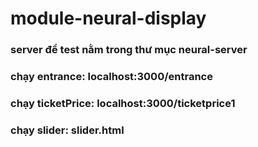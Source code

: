 # module-neural-display
### server để test nằm trong thư mục neural-server
### chạy entrance: localhost:3000/entrance
### chạy ticketPrice: localhost:3000/ticketprice1
### chạy slider: slider.html
